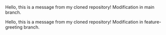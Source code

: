 
 Hello, this is a message from my cloned repository!
 Modification in main branch.

Hello, this is a message from my cloned repository!
Modification in feature-greeting branch.
